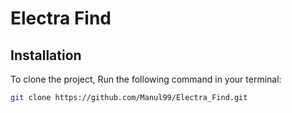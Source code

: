 # Electra Find

## Installation

To clone the project, Run the following command in your terminal:

```bash
git clone https://github.com/Manul99/Electra_Find.git



